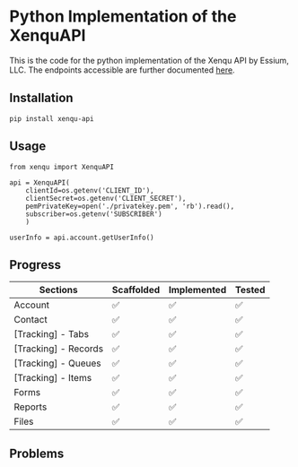 
# Python Implementation of the XenquAPI

This is the code for the python implementation of the Xenqu API by Essium, LLC.
The endpoints accessible are further documented [here](https://apidocs.xenqu.com/).

## Installation
    pip install xenqu-api

## Usage
    from xenqu import XenquAPI

    api = XenquAPI(
        clientId=os.getenv('CLIENT_ID'), 
        clientSecret=os.getenv('CLIENT_SECRET'), 
        pemPrivateKey=open('./privatekey.pem', 'rb').read(), 
        subscriber=os.getenv('SUBSCRIBER')
        )

    userInfo = api.account.getUserInfo()

## Progress

| Sections             	| Scaffolded 	 | Implemented 	  | Tested 	   |
|----------------------	|--------------	 |-------------	  |----------  |
| Account              	| ✅          	| ✅           	| ✅      	|
| Contact              	| ✅          	| ✅           	| ✅      	|
| [Tracking] - Tabs    	| ✅          	| ✅           	| ✅      	|
| [Tracking] - Records 	| ✅          	| ✅           	| ✅      	|
| [Tracking] - Queues  	| ✅          	| ✅           	| ✅      	|
| [Tracking] - Items   	| ✅          	| ✅           	| ✅      	|
| Forms                	| ✅          	| ✅           	| ✅      	|
| Reports              	| ✅          	| ✅           	| ✅      	|
| Files                	| ✅          	| ✅           	| ✅      	|


## Problems